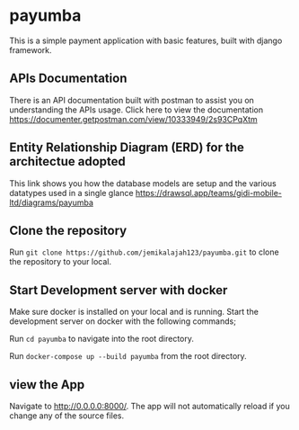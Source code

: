 # payumba
This is a simple payment application with basic features, built with django framework.
## APIs Documentation
There is an API documentation built with postman to assist you on understanding the APIs usage. Click here to view the documentation https://documenter.getpostman.com/view/10333949/2s93CPqXtm

## Entity Relationship Diagram (ERD) for the architectue adopted
This link shows you how the database models are setup and the various datatypes used in a single glance https://drawsql.app/teams/gidi-mobile-ltd/diagrams/payumba

## Clone the repository
Run `git clone https://github.com/jemikalajah123/payumba.git` to clone the repository to your local.

## Start Development server with docker
Make sure docker is installed on your local and is running.
Start the development server on docker with the following commands;

Run `cd payumba` to navigate into the root directory.

Run `docker-compose up --build payumba` from the root directory.

## view the App
Navigate to http://0.0.0.0:8000/. The app will not automatically reload if you change any of the source files.

